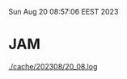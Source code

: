 Sun Aug 20 08:57:06 EEST 2023
# JAM
<a href='./cache/202308/20_08.log'>./cache/202308/20_08.log</a>
